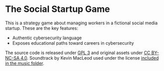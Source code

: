 # The Social Startup Game
This is a strategy game about managing workers in a fictional social media startup. These are the key features:
* Authentic cybersecurity language
* Exposes educational paths toward careers in cybersecurity

The source code is released under [GPL 3](http://www.gnu.org/licenses/gpl-3.0.en.html) and
original assets under [CC BY-NC-SA 4.0](http://creativecommons.org/licenses/by-nc-sa/4.0/).
Soundtrack by Kevin MacLeod used under the license [included in the music folder](https://github.com/doctor-g/social-startup-game/blob/master/assets/src/main/resources/assets/music/license.txt).
